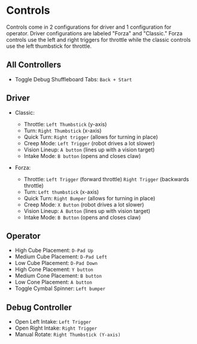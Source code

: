 # Controls
Controls come in 2 configurations for driver and 1 configuration for operator. Driver configurations are labeled "Forza" and "Classic." Forza controls use the left and right triggers for throttle while the classic controls use the left thumbstick for throttle.

## All Controllers
 - Toggle Debug Shuffleboard Tabs: `Back + Start`

## Driver
 - Classic:
    - Throttle: `Left Thumbstick` (y-axis)
    - Turn: `Right Thumbstick` (x-axis)
    - Quick Turn: `Right trigger` (allows for turning in place)
    - Creep Mode: `Left Trigger` (robot drives a lot slower)
    - Vision Lineup: `A button` (lines up with a vision target)
    - Intake Mode: `B button` (opens and closes claw)

 - Forza:
    - Throttle: `Left Trigger` (forward throttle) `Right Trigger` (backwards throttle)
    - Turn: `Left thumbstick` (x-axis)
    - Quick Turn: `Right Bumper` (allows for turning in place)
    - Creep Mode: `X Button` (robot drives a lot slower)
    - Vision Lineup: `A Button` (lines up with vision target)
    - Intake Mode: `B Button` (opens and closes claw)

## Operator
 - High Cube Placement: `D-Pad Up`
 - Medium Cube Placement: `D-Pad Left`
 - Low Cube Placement: `D-Pad Down`
 - High Cone Placement: `Y button`
 - Medium Cone Placement: `B button`
 - Low Cone Placement: `A button`
 - Toggle Cymbal Spinner: `Left bumper`

## Debug Controller
 - Open Left Intake: `Left Trigger `
 - Open Right Intake: `Right Trigger`
 - Manual Rotate: `Right Thumbstick (Y-axis)`